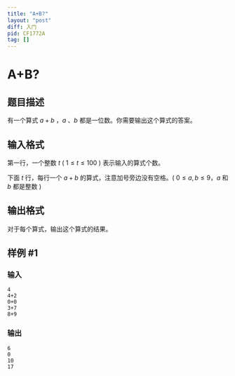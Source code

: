 ```yaml
---
title: "A+B?"
layout: "post"
diff: 入门
pid: CF1772A
tag: []
---
```


# A+B?

## 题目描述

有一个算式 $a{+}b$ ，$a$ 、$b$ 都是一位数。你需要输出这个算式的答案。

## 输入格式

第一行，一个整数 $t$ ( $1\le t\le100$ ) 表示输入的算式个数。

下面 $t$ 行，每行一个 $a{+}b$ 的算式，注意加号旁边没有空格。( $0\le a,b\le9$，$a$ 和 $b$ 都是整数 )

## 输出格式

对于每个算式，输出这个算式的结果。

## 样例 #1

### 输入

```
4
4+2
0+0
3+7
8+9
```

### 输出

```
6
0
10
17
```

